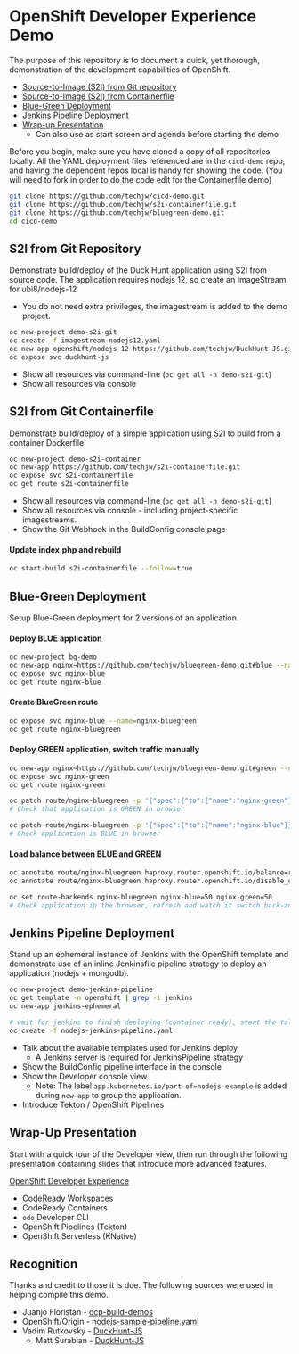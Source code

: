 # OpenShift Developer Experience Demo

The purpose of this repository is to document a quick, yet thorough,
demonstration of the development capabilities of OpenShift.

* [Source-to-Image (S2I) from Git repository](#S2I-from-Git-Repository)
* [Source-to-Image (S2I) from Containerfile](#S2I-from-Containerfile)
* [Blue-Green Deployment](#Blue-Green-Deployment)
* [Jenkins Pipeline Deployment](#Jenkins-Pipeline-Deployment)
* [Wrap-up Presentation](#Wrap-Up-Presentation)
    * Can also use as start screen and agenda before starting the demo

Before you begin, make sure you have cloned a copy of all repositories locally.
All the YAML deployment files referenced are in the `cicd-demo` repo, and
having the dependent repos local is handy for showing the code.
(You will need to fork in order to do the code edit for the Containerfile demo)

```bash
git clone https://github.com/techjw/cicd-demo.git
git clone https://github.com/techjw/s2i-containerfile.git
git clone https://github.com/techjw/bluegreen-demo.git
cd cicd-demo
```


## S2I from Git Repository
Demonstrate build/deploy of the Duck Hunt application using S2I from source code.
The application requires nodejs 12, so create an ImageStream for ubi8/nodejs-12

* You do not need extra privileges, the imagestream is added to the demo project.

```bash
oc new-project demo-s2i-git
oc create -f imagestream-nodejs12.yaml
oc new-app openshift/nodejs-12~https://github.com/techjw/DuckHunt-JS.git
oc expose svc duckhunt-js
```

* Show all resources via command-line (`oc get all -n demo-s2i-git`)
* Show all resources via console


## S2I from Git Containerfile
Demonstrate build/deploy of a simple application using S2I to build from a container Dockerfile.

```bash
oc new-project demo-s2i-container
oc new-app https://github.com/techjw/s2i-containerfile.git
oc expose svc s2i-containerfile
oc get route s2i-containerfile
```

* Show all resources via command-line (`oc get all -n demo-s2i-git`)
* Show all resources via console - including project-specific imagestreams.
* Show the Git Webhook in the BuildConfig console page

#### Update index.php and rebuild
```bash
oc start-build s2i-containerfile --follow=true
```


## Blue-Green Deployment
Setup Blue-Green deployment for 2 versions of an application.

#### Deploy BLUE application
```bash
oc new-project bg-demo
oc new-app nginx~https://github.com/techjw/bluegreen-demo.git#blue --name=nginx-blue
oc expose svc nginx-blue
oc get route nginx-blue
```

#### Create BlueGreen route
```bash
oc expose svc nginx-blue --name=nginx-bluegreen
oc get route nginx-bluegreen
```

#### Deploy GREEN application, switch traffic manually
```bash
oc new-app nginx~https://github.com/techjw/bluegreen-demo.git#green --name=nginx-green
oc expose svc nginx-green
oc get route nginx-green

oc patch route/nginx-bluegreen -p '{"spec":{"to":{"name":"nginx-green"}}}'
# Check that application is GREEN in browser

oc patch route/nginx-bluegreen -p '{"spec":{"to":{"name":"nginx-blue"}}}'
# Check application is BLUE in browser
```

#### Load balance between BLUE and GREEN
```bash
oc annotate route/nginx-bluegreen haproxy.router.openshift.io/balance=roundrobin
oc annotate route/nginx-bluegreen haproxy.router.openshift.io/disable_cookies=true

oc set route-backends nginx-bluegreen nginx-blue=50 nginx-green=50
# Check application in the browser, refresh and watch it switch back-and-forth.
```


## Jenkins Pipeline Deployment

Stand up an ephemeral instance of Jenkins with the OpenShift template and
demonstrate use of an inline Jenkinsfile pipeline strategy to deploy an
application (nodejs + mongodb).


```bash
oc new-project demo-jenkins-pipeline
oc get template -n openshift | grep -i jenkins
oc new-app jenkins-ephemeral

# wait for jenkins to finish deploying (container ready), start the talking points below
oc create -f nodejs-jenkins-pipeline.yaml
```

* Talk about the available templates used for Jenkins deploy
    * A Jenkins server is required for JenkinsPipeline strategy
* Show the BuildConfig pipeline interface in the console
* Show the Developer console view
    * Note: The label `app.kubernetes.io/part-of=nodejs-example` is added during `new-app` to group the application.
* Introduce Tekton / OpenShift Pipelines


## Wrap-Up Presentation

Start with a quick tour of the Developer view, then run through the
following presentation containing slides that introduce more advanced features.

[OpenShift Developer Experience](https://docs.google.com/presentation/d/1py6p1nA1Sz4FzsUZBS0IIIsuQKxfWP174A3z-w_Zr10/edit?usp=sharing)

* CodeReady Workspaces
* CodeReady Containers
* `odo` Developer CLI
* OpenShift Pipelines (Tekton)
* OpenShift Serverless (KNative)


## Recognition

Thanks and credit to those it is due.
The following sources were used in helping compile this demo.

* Juanjo Floristan - [ocp-build-demos](https://gitlab.com/jfloristan/ocp-build-demos)
* OpenShift/Origin - [nodejs-sample-pipeline.yaml](https://github.com/openshift/origin/blob/master/examples/jenkins/pipeline/nodejs-sample-pipeline.yaml)
* Vadim Rutkovsky - [DuckHunt-JS](https://github.com/vrutkovs/DuckHunt-JS)
    * Matt Surabian - [DuckHunt-JS](https://github.com/MattSurabian/DuckHunt-JS)
